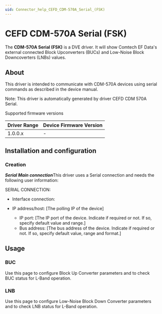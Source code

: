 ```yaml
---
uid: Connector_help_CEFD_CDM-570A_Serial_(FSK)
---
```


# CEFD CDM-570A Serial (FSK)

The **CDM-570A Serial (FSK)** is a DVE driver. It will show Comtech EF Data's external connected Block Upconverters (BUCs) and Low-Noise Block Downcoverters (LNBs) values.

## About

This driver is intended to communicate with CDM-570A devices using serial commands as described in the device manual.

Note: This driver is automatically generated by driver CEFD CDM 570A Serial.

Supported firmware versions

| **Driver Range** | **Device Firmware Version** |
|------------------|-----------------------------|
| 1.0.0.x          | \-                          |

## Installation and configuration

### Creation

***Serial Main connection***This driver uses a Serial connection and needs the following user information:

SERIAL CONNECTION:

- Interface connection:

- IP address/host: \[The polling IP of the device\]
  - IP port: \[The IP port of the device. Indicate if required or not. If so, specify default value and range.\]
  - Bus address: \[The bus address of the device. Indicate if required or not. If so, specify default value, range and format.\]

## Usage

### BUC

Use this page to configure Block Up Converter parameters and to check BUC status for L-Band operation.

### LNB

Use this page to configure Low-Noise Block Down Converter parameters and to check LNB status for L-Band operation.
